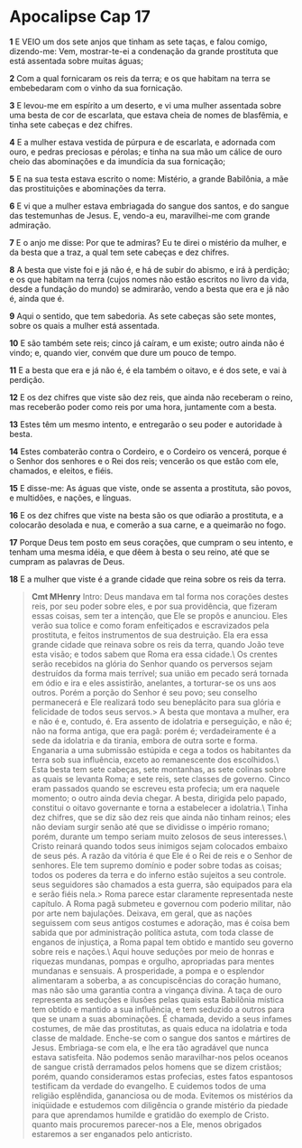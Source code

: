 # Apocalipse Cap 17

**1** 	E VEIO um dos sete anjos que tinham as sete taças, e falou comigo, dizendo-me: Vem, mostrar-te-ei a condenação da grande prostituta que está assentada sobre muitas águas;

**2** 	Com a qual fornicaram os reis da terra; e os que habitam na terra se embebedaram com o vinho da sua fornicação.

**3** 	E levou-me em espírito a um deserto, e vi uma mulher assentada sobre uma besta de cor de escarlata, que estava cheia de nomes de blasfêmia, e tinha sete cabeças e dez chifres.

**4** 	E a mulher estava vestida de púrpura e de escarlata, e adornada com ouro, e pedras preciosas e pérolas; e tinha na sua mão um cálice de ouro cheio das abominações e da imundícia da sua fornicação;

**5** 	E na sua testa estava escrito o nome: Mistério, a grande Babilônia, a mãe das prostituições e abominações da terra.

**6** 	E vi que a mulher estava embriagada do sangue dos santos, e do sangue das testemunhas de Jesus. E, vendo-a eu, maravilhei-me com grande admiração.

**7** 	E o anjo me disse: Por que te admiras? Eu te direi o mistério da mulher, e da besta que a traz, a qual tem sete cabeças e dez chifres.

**8** 	A besta que viste foi e já não é, e há de subir do abismo, e irá à perdição; e os que habitam na terra (cujos nomes não estão escritos no livro da vida, desde a fundação do mundo) se admirarão, vendo a besta que era e já não é, ainda que é.

**9** 	Aqui o sentido, que tem sabedoria. As sete cabeças são sete montes, sobre os quais a mulher está assentada.

**10** 	E são também sete reis; cinco já caíram, e um existe; outro ainda não é vindo; e, quando vier, convém que dure um pouco de tempo.

**11** 	E a besta que era e já não é, é ela também o oitavo, e é dos sete, e vai à perdição.

**12** 	E os dez chifres que viste são dez reis, que ainda não receberam o reino, mas receberão poder como reis por uma hora, juntamente com a besta.

**13** 	Estes têm um mesmo intento, e entregarão o seu poder e autoridade à besta.

**14** 	Estes combaterão contra o Cordeiro, e o Cordeiro os vencerá, porque é o Senhor dos senhores e o Rei dos reis; vencerão os que estão com ele, chamados, e eleitos, e fiéis.

**15** 	E disse-me: As águas que viste, onde se assenta a prostituta, são povos, e multidões, e nações, e línguas.

**16** 	E os dez chifres que viste na besta são os que odiarão a prostituta, e a colocarão desolada e nua, e comerão a sua carne, e a queimarão no fogo.

**17** 	Porque Deus tem posto em seus corações, que cumpram o seu intento, e tenham uma mesma idéia, e que dêem à besta o seu reino, até que se cumpram as palavras de Deus.

**18** 	E a mulher que viste é a grande cidade que reina sobre os reis da terra.


> **Cmt MHenry** Intro: Deus mandava em tal forma nos corações destes reis, por seu poder sobre eles, e por sua providência, que fizeram essas coisas, sem ter a intenção, que Ele se propôs e anunciou. Eles verão sua tolice e como foram enfeitiçados e escravizados pela prostituta, e feitos instrumentos de sua destruição. Ela era essa grande cidade que reinava sobre os reis da terra, quando João teve esta visão; e todos sabem que Roma era essa cidade.\ Os crentes serão recebidos na glória do Senhor quando os perversos sejam destruídos da forma mais terrível; sua união em pecado será tornada em ódio e ira e eles assistirão, anelantes, a torturar-se os uns aos outros. Porém a porção do Senhor é seu povo; seu conselho permanecerá e Ele realizará todo seu beneplácito para sua glória e felicidade de todos seus servos.> A besta que montava a mulher, era e não é e, contudo, é. Era assento de idolatria e perseguição, e não é; não na forma antiga, que era pagã: porém é; verdadeiramente é a sede da idolatria e da tirania, embora de outra sorte e forma. Enganaria a uma submissão estúpida e cega a todos os habitantes da terra sob sua influência, exceto ao remanescente dos escolhidos.\ Esta besta tem sete cabeças, sete montanhas, as sete colinas sobre as quais se levanta Roma; e sete reis, sete classes de governo. Cinco eram passados quando se escreveu esta profecia; um era naquele momento; o outro ainda devia chegar. A besta, dirigida pelo papado, constitui o oitavo governante e torna a estabelecer a idolatria.\ Tinha dez chifres, que se diz são dez reis que ainda não tinham reinos; eles não deviam surgir senão até que se dividisse o império romano; porém, durante um tempo seriam muito zelosos de seus interesses.\ Cristo reinará quando todos seus inimigos sejam colocados embaixo de seus pés. A razão da vitória é que Ele é o Rei de reis e o Senhor de senhores. Ele tem supremo domínio e poder sobre todas as coisas; todos os poderes da terra e do inferno estão sujeitos a seu controle. seus seguidores são chamados a esta guerra, são equipados para ela e serão fiéis nela.> Roma parece estar claramente representada neste capítulo. A Roma pagã submeteu e governou com poderio militar, não por arte nem bajulações. Deixava, em geral, que as nações seguissem com seus antigos costumes e adoração, mas é coisa bem sabida que por administração política astuta, com toda classe de enganos de injustiça, a Roma papal tem obtido e mantido seu governo sobre reis e nações.\ Aqui houve seduções por meio de honras e riquezas mundanas, pompas e orgulho, apropriadas para mentes mundanas e sensuais. A prosperidade, a pompa e o esplendor alimentaram a soberba, a as concupiscências do coração humano, mas não são uma garantia contra a vingança divina. A taça de ouro representa as seduções e ilusões pelas quais esta Babilônia mística tem obtido e mantido a sua influência, e tem seduzido a outros para que se unam a suas abominações. É chamada, devido a seus infames costumes, de mãe das prostitutas, as quais educa na idolatria e toda classe de maldade. Enche-se com o sangue dos santos e mártires de Jesus. Embriaga-se com ela, e lhe era tão agradável que nunca estava satisfeita. Não podemos senão maravilhar-nos pelos oceanos de sangue cristã derramados pelos homens que se dizem cristãos; porém, quando consideramos estas profecias, estes fatos espantosos testificam da verdade do evangelho. E cuidemos todos de uma religião esplêndida, gananciosa ou de moda. Evitemos os mistérios da iniqüidade e estudemos com diligência o grande mistério da piedade para que aprendamos humilde e gratidão do exemplo de Cristo. quanto mais procuremos parecer-nos a Ele, menos obrigados estaremos a ser enganados pelo anticristo.